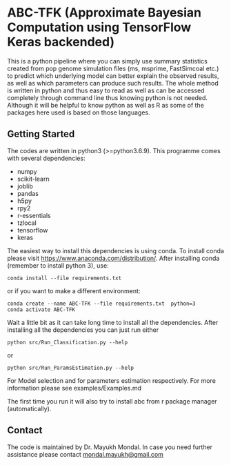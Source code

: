 # ABC-TFK (Approximate Bayesian Computation using TensorFlow Keras backended)
This is a python pipeline where you can simply use summary statistics created from pop genome simulation files (ms, msprime, FastSimcoal etc.) to predict which underlying model can better explain the observed results, as well as which parameters can produce such results. The whole method is written in python and thus easy to read as well as can be accessed completely through command line thus knowing python is not needed. Although it will be helpful to know python as well as R as some of the packages here used is based on those languages.  

## Getting Started
The codes are written in python3 (>=python3.6.9). This programme comes with several dependencies:

- numpy
- scikit-learn
- joblib
- pandas
- h5py
- rpy2
- r-essentials
- tzlocal
- tensorflow
- keras

The easiest way to install this dependencies is using conda. To install conda please visit <https://www.anaconda.com/distribution/>. After installing conda (remember to install python 3), use:
```
conda install --file requirements.txt
```
or if you want to make a different environment:
```
conda create --name ABC-TFK --file requirements.txt  python=3
conda activate ABC-TFK
```
Wait a little bit as it can take long time to install all the dependencies. 
After installing all the dependencies you can just run either
```
python src/Run_Classification.py --help
```
or 
```
python src/Run_ParamsEstimation.py --help
```

For Model selection and for parameters estimation respectively. 
For more information please see examples/Examples.md

The first time you run it will also try to install abc from r package manager (automatically). 

## Contact 
The code is maintained by Dr. Mayukh Mondal. In case you need further assistance please contact <mondal.mayukh@gmail.com>
